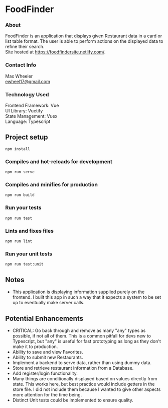 # FoodFinder

### About
FoodFinder is an application that displays given Restaurant data in a card or 
list table format. The user is able to perform actions on the displayed data
to refine their search. <br/>
Site hosted at https://foodfindersite.netlify.com/.

### Contact Info
Max Wheeler <br/>
ewheel17@gmail.com <br/>

### Technology Used
Frontend Framework: Vue<br/>
UI Library: Vuetify<br/>
State Management: Vuex<br/>
Language: Typescript<br/>

## Project setup
```
npm install
```

### Compiles and hot-reloads for development
```
npm run serve
```

### Compiles and minifies for production
```
npm run build
```

### Run your tests
```
npm run test
```

### Lints and fixes files
```
npm run lint
```

### Run your unit tests
```
npm run test:unit
```

## Notes
* This application is displaying information supplied purely on the frontend. I built this 
app in such a way that it expects a system to be set up to eventually make server calls.

## Potential Enhancements
* CRITICAL: Go back through and remove as many "any" types as possible, if not all of them.
This is a common pitfall for devs new to Typescript, but "any" is useful for fast prototyping as long as they don't make it
to production.
* Ability to save and view Favorites.
* Ability to submit new Restaurants.
* Implement a backend to serve data, rather than using dummy data.
* Store and retrieve restaurant information from a Database.
* Add register/login functionality.
* Many things are conditionally displayed based on values directly from state. This works here,
but best practice would include getters in the store file. I did not include them because I wanted
to give other aspects more attention for the time being.
* Distinct Unit tests could be implemented to ensure quality.
